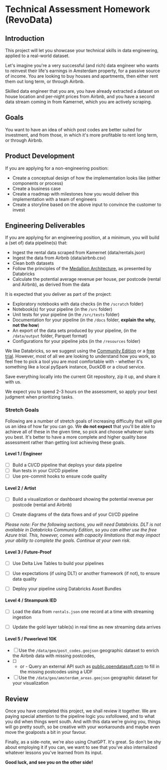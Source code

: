 # Technical Assessment Homework (RevoData)

## Introduction

This project will let you showcase your technical skills in data engineering, applied to a real-world dataset.

Let's imagine you're a very successful (and rich) data engineer who wants to reinvest their life's earnings in Amsterdam property, for a passive source of income. You are looking to buy houses and apartments, then either rent them out long term, or through Airbnb.

Skilled data engineer that you are, you have already extracted a dataset on house location and per-night prices from Airbnb, and you have a second data stream coming in from Kamernet, which you are actively scraping.

## Goals

You want to have an idea of which post codes are better suited for investment, and from those, in which it's more profitable to rent long term, or through Airbnb.

## Product Development

If you are applying for a non-engineering position:

- Create a conceptual design of how the implementation looks like (either components or process)
- Create a business case
- Create a roadmap with milestones how you would deliver this implementation with a team of engineers
- Create a storyline based on the above input to convince the customer to invest

## Engineering Deliverables

If you are applying for an engineering position, at a minimum, you will build a (set of) data pipeline(s) that:

- Ingest the rental data scraped from Kamernet (data/rentals.json)
- Ingest the data from Airbnb (data/airbnb.csv)
- Clean both datasets
- Follow the principles of the [Medallion Architecture](https://www.databricks.com/glossary/medallion-architecture#:~:text=A%20medallion%20architecture%20is%20a%20data%20design%20pattern,%28from%20Bronze%20%E2%87%92%20Silver%20%E2%87%92%20Gold%20layer%20tables%29.), as presented by Databricks 
- Calculate the potential average revenue per house, per postcode (rental and Airbnb), as derived from the data

It is expected that you deliver as part of the project:

- Exploratory notebooks with data checks (in the `/scratch` folder)
- Notebook(s) for your pipeline (in the `/src` folder)
- Unit tests for your pipeline (in the `/src/tests` folder)
- Documentation for your pipeline (in the `/docs` folder, **explain the why, not the how**)
- An export of the data sets produced by your pipeline, (in the `/data/output` folder, Parquet format)
- Configurations for your pipeline jobs (in the `/resources` folder)

We like Databricks, so we suggest using the [Community Edition](https://community.cloud.databricks.com/login.html) or a [free trial](https://www.databricks.com/try-databricks#account). However, most of all we are looking to understand how you work, so feel free to pick a tool you are most comfortable with - whether it's something like a local pySpark instance, DuckDB or a cloud service.

Save everything locally into the current Git repository, zip it up, and share it with us.

We expect you to spend 2-3 hours on the assessment, so apply your best judgment when prioritizing tasks.

### Stretch Goals

Following are a number of stretch goals of increasing difficulty that willl give us an idea of how far you can go. We **do not expect** that you'll be able to achieve all of these in the given time, so pick and choose whatever suits you best. It's better to have a more complete and higher quality base assessment rather than getting lost achieving these goals.



#### Level 1 / Engineer

- [ ] Build a CI/CD pipeline that deploys your data pipeline
- [ ] Run tests in your CI/CD pipeline
- [ ] Use pre-commit hooks to ensure code quality 

#### Level 2 / Artist

- [ ] Build a visualization or dashboard showing the potential revenue per postcode (rental and Airbnb)
- [ ] Create diagrams of the data flows and of your CI/CD pipeline





_Please note: For the following sections, you will need Databricks. DLT is not available in Databricks Community Edition, so you can either use the free Azure trial. This, however, comes with capacity limitations that may impact your ability to complete the goals. Continue at your own risk._



#### Level 3 / Future-Proof

- [ ] Use Delta Live Tables to build your pipelines
- [ ] Use expectations (if using DLT) or another framework (if not), to ensure data quality
- [ ] Deploy your pipeline using Databricks Asset Bundles



#### Level 4 / Steampunk IED

- [ ] Load the data from `rentals.json` one record at a time with streaming ingestion
- [ ] Update the gold layer table(s) in real time as new streaming data arrives

 

#### Level 5 / Powerlevel 10K

- [ ] Use the `/data/geo/post_codes.geojson` geographic dataset to enrich the Airbnb data with missing postcodes,
- [ ] - or - Query an external API such as [public.opendatasoft.com](https://public.opendatasoft.com/explore/dataset/georef-netherlands-postcode-pc4/api/) to fill in the missing postcodes using a UDF
- [ ] Use the `/data/geo/amsterdam_areas.geojson` geographic dataset for your visualization

## Review

Once you have completed this project, we shall review it together. We are paying special attention to the pipeline logic you xsfollowed, and to what you did when things went south. And with this data we're giving you, things will go pretty south, so be creative with your workarounds and maybe even move the goalposts a bit in your favour.

Finally, as a side-note, we're also using ChatGPT. It's great. So don't be shy about employing it if you can, we want to see that you've also internalized whatever lessons you've learned from its input.

**Good luck, and see you on the other side!**
